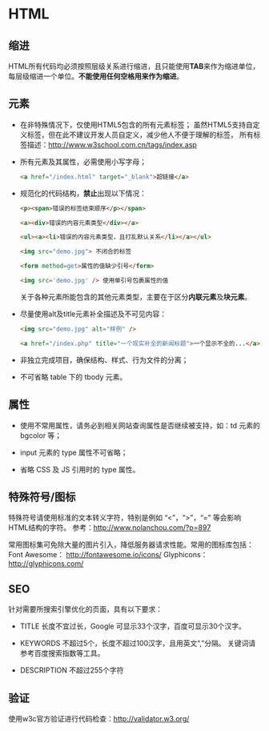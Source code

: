 
HTML
========

缩进
--------
HTML所有代码均必须按照层级关系进行缩进，且只能使用**TAB**来作为缩进单位，每层级缩进一个单位。**不能使用任何空格用来作为缩进**。


元素
--------
+ 在非特殊情况下，仅使用HTML5包含的所有元素标签； 
	虽然HTML5支持自定义标签，但在此不建议开发人员自定义，减少他人不便于理解的标签，
	所有标签描述：http://www.w3school.com.cn/tags/index.asp

+ 所有元素及其属性，必需使用小写字母；
	```html
	<a href="/index.html" target="_blank">超链接</a>
	```

+ 规范化的代码结构，**禁止**出现以下情况：
	```html
	<p><span>错误的标签结束顺序</p></span>
	
	<a><div>错误的内容元素类型</div></a>
	
	<ul><a><li>错误的内容元素类型，且打乱默认关系</li></a></ul>
	
	<img src="demo.jpg"> 不闭合的标签
	
	<form method=get>属性的值缺少引号</form>
	
	<img src='demo.jpg' /> 使用单引号包裹属性的值
	```
	关于各种元素所能包含的其他元素类型，主要在于区分**内联元素**及**块元素**。

+ 尽量使用alt及title元素补全描述及不可见内容：
	```html
	<img src="demo.jpg" alt="样例" />
	
	<a href="/index.php" title="一个现实补全的新闻标题">一个显示不全的...</a>
	```
	
+ 非独立完成项目，确保结构、样式、行为文件的分离；

+ 不可省略 table 下的 tbody 元素。



属性
--------

+ 使用不常用属性，请务必到相关网站查询属性是否继续被支持，如：td 元素的 bgcolor 等；

+ input 元素的 type 属性不可省略；

+ 省略 CSS 及 JS 引用时的 type 属性。


特殊符号/图标
--------
特殊符号请使用标准的文本转义字符，特别是例如 “<”，“>”，“=” 等会影响HTML结构的字符。
参考：http://www.nolanchou.com/?p=897

常用图标集可免除大量的图片引入，降低服务器请求性能。常用的图标库包括：
Font Awesome： http://fontawesome.io/icons/
Glyphicons：http://glyphicons.com/


SEO
--------
针对需要所搜索引擎优化的页面，具有以下要求：

+ TITLE 长度不宜过长，Google 可显示33个汉字，百度可显示30个汉字。

+ KEYWORDS 不超过5个，长度不超过100汉字，且用英文“,”分隔。
	关键词请参考百度搜索指数等工具。

+ DESCRIPTION 不超过255个字符


验证
--------
使用w3c官方验证进行代码检查：http://validator.w3.org/